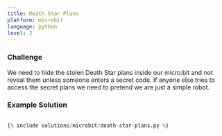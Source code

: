 ```yaml
---
title: Death Star Plans
platform: microbit
language: python
level: 2
---
```

### Challenge

We need to hide the stolen Death Star plans inside our micro:bit and not reveal them unless someone enters a secret code. If anyone else tries to
access the secret plans we need to pretend we are just a simple robot.


### Example Solution

```python

{% include solutions/microbit/death-star-plans.py %}

```
